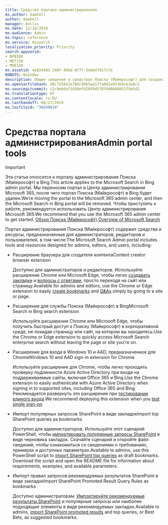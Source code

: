 ```yaml
---
title: Средства портала администрирования
ms.author: dawholl
author: dawholl
manager: kellis
ms.date: 12/18/2018
ms.audience: Admin
ms.topic: reference
ms.service: mssearch
localization_priority: Priority
search.appverid:
- BFB160
- MET150
- MOE150
ms.assetid: 4a824483-2407-4bbd-8f7f-5ebb47817c7e
ROBOTS: NoIndex
description: Общие сведения о средствах Поиска (Майкрософт) для создания и импорта результатов, автоматического входа и поиска из любого расположения
ms.openlocfilehash: d8c725841e70dc90b5ae17fa992a933b8cb3e8c3
ms.sourcegitcommit: c2c9e66af1038efd2849d578f846680851f9e5d2
ms.translationtype: HT
ms.contentlocale: ru-RU
ms.lasthandoff: 08/27/2019
ms.locfileid: "36639634"
---
```

# <a name="admin-portal-tools"></a><span data-ttu-id="90d62-103">Средства портала администрирования</span><span class="sxs-lookup"><span data-stu-id="90d62-103">Admin portal tools</span></span>

> [!IMPORTANT]
> <span data-ttu-id="90d62-104">Эта статья относится к порталу администрирования Поиска (Майкрософт) в Bing.</span><span class="sxs-lookup"><span data-stu-id="90d62-104">This article applies to the Microsoft Search in Bing admin portal.</span></span> <span data-ttu-id="90d62-105">Мы переносим портал в Центр администрирования Microsoft 365, после чего портал Поиска (Майкрософт) в Bing будет удален.</span><span class="sxs-lookup"><span data-stu-id="90d62-105">We’re moving the portal to the Microsoft 365 admin center, and then the Microsoft Search in Bing portal will be removed.</span></span> <span data-ttu-id="90d62-106">Чтобы приступить к работе, рекомендуется использовать Центр администрирования Microsoft 365.</span><span class="sxs-lookup"><span data-stu-id="90d62-106">We recommend that you use the Microsoft 365 admin center to get started.</span></span> <span data-ttu-id="90d62-107">[Обзор Поиска (Майкрософт)](overview-microsoft-search.md).</span><span class="sxs-lookup"><span data-stu-id="90d62-107">[Overview of Microsoft Search](overview-microsoft-search.md)</span></span>
    
<span data-ttu-id="90d62-108">Портал администрирования Поиска (Майкрософт) содержит средства и ресурсы, предназначенные для администраторов, редакторов и пользователей, в том числе:</span><span class="sxs-lookup"><span data-stu-id="90d62-108">The Microsoft Search Admin portal includes tools and resources designed for admins, editors, and users, including:</span></span>
  
- <span data-ttu-id="90d62-109">Расширение браузера для создателя контента</span><span class="sxs-lookup"><span data-stu-id="90d62-109">Content creator browser extension</span></span>
    
    <span data-ttu-id="90d62-110">Доступно для администраторов и редакторов. Используйте расширение Chrome или Microsoft Edge, чтобы легко [создавать закладки](create-bookmarks.md) и [вопросы с ответами](create-qas.md), просто переходя на сайт или страницу.</span><span class="sxs-lookup"><span data-stu-id="90d62-110">Available for admins and editors, use the Chrome or Edge extension to easily [create bookmarks](create-bookmarks.md) and [Q&As](create-qas.md) simply by going to a site or page.</span></span> 
    
- <span data-ttu-id="90d62-111">Расширение для службы Поиска (Майкрософт) в Bing</span><span class="sxs-lookup"><span data-stu-id="90d62-111">Microsoft Search in Bing search extension</span></span>
    
    <span data-ttu-id="90d62-112">Используйте расширение Chrome или Microsoft Edge, чтобы получить быстрый доступ к Поиску (Майкрософт) в корпоративной среде, не покидая страницу или сайт, на котором вы находитесь.</span><span class="sxs-lookup"><span data-stu-id="90d62-112">Use the Chrome or Edge extension to quickly access Microsoft Search enterprise search without leaving the page or site you're on.</span></span>
    
- <span data-ttu-id="90d62-113">Расширение для входа в Windows 10 и AAD, предназначенное для Chrome</span><span class="sxs-lookup"><span data-stu-id="90d62-113">Windows 10 and AAD sign-in extension for Chrome</span></span>
    
    <span data-ttu-id="90d62-114">Используйте расширение для Chrome, чтобы легко проходить проверку подлинности Azure Active Directory при входе на поддерживаемые сайты, включая Office 365 и Bing.</span><span class="sxs-lookup"><span data-stu-id="90d62-114">Use the Chrome extension to easily authenticate with Azure Active Directory when signing in to supported sites, including Office 365 and Bing.</span></span> <span data-ttu-id="90d62-115">Рекомендуется развернуть это расширение при [тестировании единого входа](test-single-sign-on.md).</span><span class="sxs-lookup"><span data-stu-id="90d62-115">We recommend deploying this extension when you [test single sign-on](test-single-sign-on.md).</span></span>
    
- <span data-ttu-id="90d62-116">Импорт популярных запросов SharePoint в виде закладок</span><span class="sxs-lookup"><span data-stu-id="90d62-116">Import top SharePoint queries as bookmarks</span></span>
    
    <span data-ttu-id="90d62-p103">Доступно для администраторов. Используйте этот сценарий PowerShell, чтобы [импортировать популярные запросы SharePoint](import-sharepoint-promoted-results-and-top-queries.md) в виде черновика закладок. Скачайте сценарий и откройте файл сведений, чтобы ознакомиться со сведениями о требованиях, примерах и доступных параметрах.</span><span class="sxs-lookup"><span data-stu-id="90d62-p103">Available to admins, use this PowerShell script to [import SharePoint top queries](import-sharepoint-promoted-results-and-top-queries.md) as draft bookmarks. Download the script and open the README file for information about requirements, examples, and available parameters.</span></span> 
    
- <span data-ttu-id="90d62-119">Импорт правил запросов рекомендуемых результатов SharePoint в виде закладок</span><span class="sxs-lookup"><span data-stu-id="90d62-119">Import SharePoint Promoted Result Query Rules as bookmarks</span></span>
    
    <span data-ttu-id="90d62-120">Доступно администраторам. [Импортируйте рекомендуемые результаты SharePoint](import-sharepoint-promoted-results-and-top-queries.md) и популярные запросы или наиболее подходящие элементы в виде рекомендуемых закладок.</span><span class="sxs-lookup"><span data-stu-id="90d62-120">Available to admins, [import SharePoint promoted results](import-sharepoint-promoted-results-and-top-queries.md) and top queries, or Best Bets, as suggested bookmarks.</span></span> 

  

